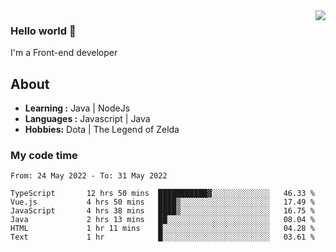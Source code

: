 <img align='right' src="https://github-readme-stats.vercel.app/api?username=jumodada&show_icons=true&theme=vue">

### Hello world 👋

I'm a Front-end developer 
    
## About
-  **Learning :** Java | NodeJs
-  **Languages :** Javascript | Java
-  **Hobbies:** Dota | The Legend of Zelda

### My code time

<!--START_SECTION:waka-->

```text
From: 24 May 2022 - To: 31 May 2022

TypeScript       12 hrs 50 mins  ███████████▓░░░░░░░░░░░░░   46.33 %
Vue.js           4 hrs 50 mins   ████▒░░░░░░░░░░░░░░░░░░░░   17.49 %
JavaScript       4 hrs 38 mins   ████▒░░░░░░░░░░░░░░░░░░░░   16.75 %
Java             2 hrs 13 mins   ██░░░░░░░░░░░░░░░░░░░░░░░   08.04 %
HTML             1 hr 11 mins    █░░░░░░░░░░░░░░░░░░░░░░░░   04.28 %
Text             1 hr            █░░░░░░░░░░░░░░░░░░░░░░░░   03.61 %
```

<!--END_SECTION:waka-->
